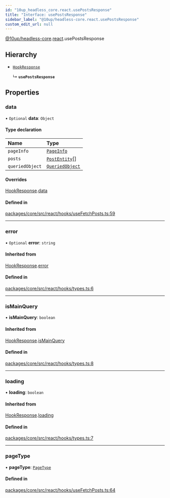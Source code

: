 ```yaml
---
id: "10up_headless_core.react.usePostsResponse"
title: "Interface: usePostsResponse"
sidebar_label: "@10up/headless-core.react.usePostsResponse"
custom_edit_url: null
---
```


[@10up/headless-core](../modules/10up_headless_core.md).[react](../namespaces/10up_headless_core.react.md).usePostsResponse

## Hierarchy

- [`HookResponse`](10up_headless_core.react.HookResponse.md)

  ↳ **`usePostsResponse`**

## Properties

### data

• `Optional` **data**: `Object`

#### Type declaration

| Name | Type |
| :------ | :------ |
| `pageInfo` | [`PageInfo`](10up_headless_core.PageInfo.md) |
| `posts` | [`PostEntity`](10up_headless_core.PostEntity.md)[] |
| `queriedObject` | [`QueriedObject`](../modules/10up_headless_core.md#queriedobject) |

#### Overrides

[HookResponse](10up_headless_core.react.HookResponse.md).[data](10up_headless_core.react.HookResponse.md#data)

#### Defined in

[packages/core/src/react/hooks/useFetchPosts.ts:59](https://github.com/10up/headless/blob/d270384/packages/core/src/react/hooks/useFetchPosts.ts#L59)

___

### error

• `Optional` **error**: `string`

#### Inherited from

[HookResponse](10up_headless_core.react.HookResponse.md).[error](10up_headless_core.react.HookResponse.md#error)

#### Defined in

[packages/core/src/react/hooks/types.ts:6](https://github.com/10up/headless/blob/d270384/packages/core/src/react/hooks/types.ts#L6)

___

### isMainQuery

• **isMainQuery**: `boolean`

#### Inherited from

[HookResponse](10up_headless_core.react.HookResponse.md).[isMainQuery](10up_headless_core.react.HookResponse.md#ismainquery)

#### Defined in

[packages/core/src/react/hooks/types.ts:8](https://github.com/10up/headless/blob/d270384/packages/core/src/react/hooks/types.ts#L8)

___

### loading

• **loading**: `boolean`

#### Inherited from

[HookResponse](10up_headless_core.react.HookResponse.md).[loading](10up_headless_core.react.HookResponse.md#loading)

#### Defined in

[packages/core/src/react/hooks/types.ts:7](https://github.com/10up/headless/blob/d270384/packages/core/src/react/hooks/types.ts#L7)

___

### pageType

• **pageType**: [`PageType`](../namespaces/10up_headless_core.react.md#pagetype)

#### Defined in

[packages/core/src/react/hooks/useFetchPosts.ts:64](https://github.com/10up/headless/blob/d270384/packages/core/src/react/hooks/useFetchPosts.ts#L64)
